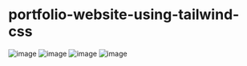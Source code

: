 ﻿# portfolio-website-using-tailwind-css
![image](https://github.com/Rajshree-Nagane/Portfolio_Tailwind/assets/151632485/385f5e85-cb36-4643-b652-76dfb54e6d41)
![image](https://github.com/Rajshree-Nagane/Portfolio_Tailwind/assets/151632485/b2290755-9b64-428c-9db1-e7b317c1d509)
![image](https://github.com/Rajshree-Nagane/Portfolio_Tailwind/assets/151632485/d9678df1-371f-41b4-aed5-1b41c094acb5)
![image](https://github.com/Rajshree-Nagane/Portfolio_Tailwind/assets/151632485/58945ae1-4318-494f-a5b7-e38f37c4476e)
